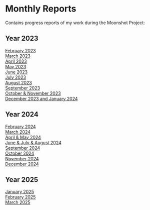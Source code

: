 # Monthly Reports
Contains progress reports of my work during the Moonshot Project:

## Year 2023

[February 2023](https://algosup-my.sharepoint.com/:w:/p/paul_nowak/EaWs-FR-enhKhbJvGvCzfDEBiZFSjrdC5nGs45nb-M24MA?e=Mhajlx) <br>
[March 2023](https://algosup-my.sharepoint.com/:w:/p/paul_nowak/EQiguIQwffdNkdXNngS4d5wBbgT9US5F67W2Xqj0B-SFVw?e=PYad98) <br>
[April 2023](https://algosup-my.sharepoint.com/:w:/p/paul_nowak/Edlui4P0ZlRDj5NaJdfouCoBr_Hqt7dx4XWbF8KUw-Bo5A?e=lc2JSA) <br> 
[May 2023](https://algosup-my.sharepoint.com/:w:/p/paul_nowak/ERRRUOwhSClPrs06HpMYdqoBDdBrRJ7qZjrcsoxKnoYseg?e=tnNDI3) <br> 
[June 2023](https://algosup-my.sharepoint.com/:w:/p/paul_nowak/EXJi_53ywhlBgTRfDWkG0vgBvbqZ3NuZRU-2J5PgtNc0IQ?e=Qmb6ei) <br> 
[July 2023](https://algosup-my.sharepoint.com/:w:/p/paul_nowak/EQaq0hPXr25PmmDyzdjwLXUBd4tOGBFH_UlRQOo3WZeCSQ?e=DiCvyX)<br> 
[August 2023](https://algosup-my.sharepoint.com/:w:/p/paul_nowak/Edby_ADv1nJJtl8bKmMA6NYB0cosEWuiPCYtFAzEoYYuNg?e=93aZ59)<br> 
[September 2023](https://algosup-my.sharepoint.com/:w:/p/paul_nowak/EXEOTw-otsNNtRGBJezpNbIB0bL-hPXtoOZlHxsTIZ4iIQ?e=AAkecS)<br>
[October & November 2023](https://algosup-my.sharepoint.com/:w:/p/paul_nowak/EbGwlOxrordLuUjHxJv7eOgBxeh-oSqjSV1e5SaBlTJsvQ?e=J2j6Kz)<br>
[December 2023 and January 2024](https://algosup-my.sharepoint.com/:w:/p/paul_nowak/Ea60N2qBvttMtHRxKy-3X3sBpnyFWl6M7jD_sn4ZfxPgLA?e=n5PkJg)<br>

## Year 2024

[February 2024](https://algosup-my.sharepoint.com/:w:/p/paul_nowak/EW4odl0CO4dAhlKwqPGwAXcBPAtnoViJvyIcUa6tAhIhqw?e=zzX2Yl) <br>
[March 2024](https://algosup-my.sharepoint.com/:w:/p/paul_nowak/Ed7qy9XG8KRLhOQ6oOUEf-kBrlvbp_TwnwvZCpedFCLKSA?e=WPfbw0) <br>
[April & May 2024](https://algosup-my.sharepoint.com/:w:/p/paul_nowak/EX5jK4atYPBBh9QuUP07doABJqtwyoIBhCTz08GE46nsOw?e=cLeNUo) <br>
[June & July & August 2024](https://algosup-my.sharepoint.com/:w:/p/paul_nowak/EdN2pXQlSLFIlZUvJ3FRoPwBTk1bY1KpidIONG-BBU75lg?e=7MnHCf) <br>
[September 2024](https://algosup-my.sharepoint.com/:w:/p/paul_nowak/EaCds8Jw5HhDif8XKbaGvMkBFwRt5cS7vHaAi0BroHTLkQ?e=L1RebF) <br>
[October 2024](https://algosup-my.sharepoint.com/:w:/p/paul_nowak/EfFycDWIVmRCpiAjJIaAVh4Bsqa80v4gjBVG3mHjjg-0eQ?e=ZUBGiJ) <br>
[November 2024](https://algosup-my.sharepoint.com/:w:/p/paul_nowak/ERbLzbSUM-FOsj9c795vL6ABqtKewq7nyFDD2ylv8ftTnw?e=QdscBh) <br>
[December 2024](https://algosup-my.sharepoint.com/:w:/p/paul_nowak/EbIkVOna7TNAk7Z2G1lBlLUBYwiRY2vt3PDQEQp56ZC7MA?e=shdO8H) <br>

## Year 2025
[January 2025](https://algosup-my.sharepoint.com/:w:/p/paul_nowak/Ed_s7-NNxV5BhYvxncj_bV8BN-Wj72d5zxvmrI15Nqh3kw?e=BQOS2e) <br>
[February 2025](https://algosup-my.sharepoint.com/:w:/p/paul_nowak/ESY30ZyzcxFGvU8STB3nGFgBCZs4MYAZ-_YXS7KmmDhq5A?e=4FixU7) <br>
[March 2025](https://algosup-my.sharepoint.com/:w:/p/paul_nowak/EdfNe5_TIoxEnXj9sTpYt-kB-1Ta-dIkAfX1qniXQEmPog?e=IIa8c3) <br>

